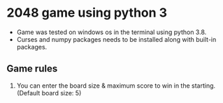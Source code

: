 # 2048 game using python 3

- Game was tested on windows os in the terminal using python 3.8.
- Curses and numpy packages needs to be installed along with built-in packages.

## Game rules
1. You can enter the board size & maximum score to win in the starting.(Default board size: 5)
